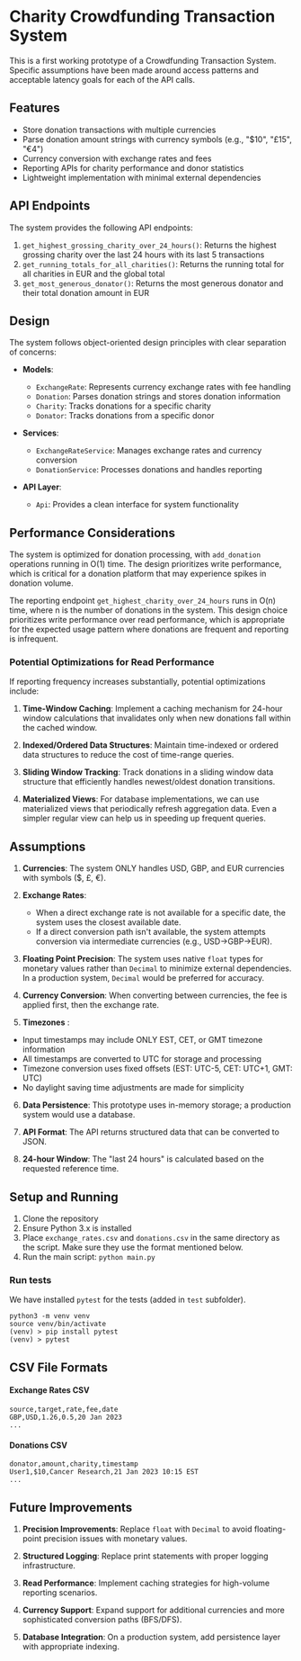 # Charity Crowdfunding Transaction System

This is a first working prototype of a Crowdfunding Transaction System. Specific assumptions have been made around access patterns and acceptable latency goals for each of the API calls.

## Features

- Store donation transactions with multiple currencies
- Parse donation amount strings with currency symbols (e.g., "$10", "£15", "€4")
- Currency conversion with exchange rates and fees
- Reporting APIs for charity performance and donor statistics
- Lightweight implementation with minimal external dependencies

## API Endpoints

The system provides the following API endpoints:

1. `get_highest_grossing_charity_over_24_hours()`: Returns the highest grossing charity over the last 24 hours with its last 5 transactions
2. `get_running_totals_for_all_charities()`: Returns the running total for all charities in EUR and the global total
3. `get_most_generous_donator()`: Returns the most generous donator and their total donation amount in EUR

## Design

The system follows object-oriented design principles with clear separation of concerns:

- **Models**:
  - `ExchangeRate`: Represents currency exchange rates with fee handling
  - `Donation`: Parses donation strings and stores donation information
  - `Charity`: Tracks donations for a specific charity
  - `Donator`: Tracks donations from a specific donor

- **Services**:
  - `ExchangeRateService`: Manages exchange rates and currency conversion
  - `DonationService`: Processes donations and handles reporting

- **API Layer**:
  - `Api`: Provides a clean interface for system functionality

## Performance Considerations

The system is optimized for donation processing, with `add_donation` operations running in O(1) time. The design prioritizes write performance, which is critical for a donation platform that may experience spikes in donation volume.

The reporting endpoint `get_highest_charity_over_24_hours` runs in O(n) time, where n is the number of donations in the system. This design choice prioritizes write performance over read performance, which is appropriate for the expected usage pattern where donations are frequent and reporting is infrequent.

### Potential Optimizations for Read Performance

If reporting frequency increases substantially, potential optimizations include:

1. **Time-Window Caching**: Implement a caching mechanism for 24-hour window calculations that invalidates only when new donations fall within the cached window.

2. **Indexed/Ordered Data Structures**: Maintain time-indexed or ordered data structures to reduce the cost of time-range queries.

3. **Sliding Window Tracking**: Track donations in a sliding window data structure that efficiently handles newest/oldest donation transitions.

4. **Materialized Views**: For database implementations, we can use materialized views that periodically refresh aggregation data. Even a simpler regular view can help us in speeding up frequent queries.

## Assumptions

1. **Currencies**: The system ONLY handles USD, GBP, and EUR currencies with symbols ($, £, €).

2. **Exchange Rates**: 
   - When a direct exchange rate is not available for a specific date, the system uses the closest available date.
   - If a direct conversion path isn't available, the system attempts conversion via intermediate currencies (e.g., USD→GBP→EUR).

3. **Floating Point Precision**: The system uses native `float` types for monetary values rather than `Decimal` to minimize external dependencies. In a production system, `Decimal` would be preferred for accuracy.

4. **Currency Conversion**: When converting between currencies, the fee is applied first, then the exchange rate.

5. **Timezones** :

- Input timestamps may include ONLY EST, CET, or GMT timezone information
- All timestamps are converted to UTC for storage and processing
- Timezone conversion uses fixed offsets (EST: UTC-5, CET: UTC+1, GMT: UTC)
- No daylight saving time adjustments are made for simplicity

6. **Data Persistence**: This prototype uses in-memory storage; a production system would use a database.

7. **API Format**: The API returns structured data that can be converted to JSON.

8. **24-hour Window**: The "last 24 hours" is calculated based on the requested reference time.

## Setup and Running

1. Clone the repository
2. Ensure Python 3.x is installed
3. Place `exchange_rates.csv` and `donations.csv` in the same directory as the script. Make sure they use the format mentioned below.
4. Run the main script: `python main.py`

### Run tests

We have installed `pytest` for the tests (added in `test` subfolder).

```
python3 -m venv venv
source venv/bin/activate
(venv) > pip install pytest
(venv) > pytest
```

## CSV File Formats

#### Exchange Rates CSV

```csv
source,target,rate,fee,date
GBP,USD,1.26,0.5,20 Jan 2023
...
```

#### Donations CSV

```csv
donator,amount,charity,timestamp
User1,$10,Cancer Research,21 Jan 2023 10:15 EST
...
```

## Future Improvements

1. **Precision Improvements**: Replace `float` with `Decimal` to avoid floating-point precision issues with monetary values.

2. **Structured Logging**: Replace print statements with proper logging infrastructure.

3. **Read Performance**: Implement caching strategies for high-volume reporting scenarios.

4. **Currency Support**: Expand support for additional currencies and more sophisticated conversion paths (BFS/DFS).

5. **Database Integration**: On a production system, add persistence layer with appropriate indexing.
